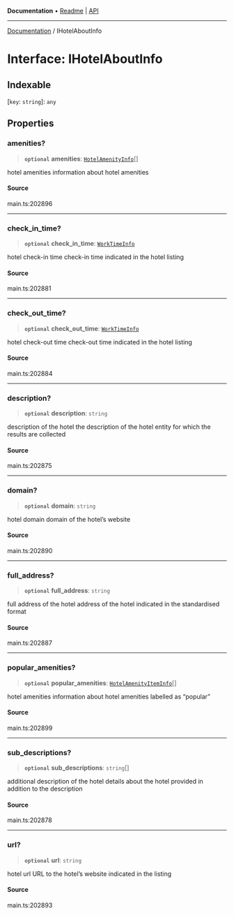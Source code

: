 **Documentation** • [Readme](../README.md) \| [API](../globals.md)

***

[Documentation](../README.md) / IHotelAboutInfo

# Interface: IHotelAboutInfo

## Indexable

 \[`key`: `string`\]: `any`

## Properties

### amenities?

> **`optional`** **amenities**: [`HotelAmenityInfo`](../classes/HotelAmenityInfo.md)[]

hotel amenities
information about hotel amenities

#### Source

main.ts:202896

***

### check\_in\_time?

> **`optional`** **check\_in\_time**: [`WorkTimeInfo`](../classes/WorkTimeInfo.md)

hotel check-in time
check-in time indicated in the hotel listing

#### Source

main.ts:202881

***

### check\_out\_time?

> **`optional`** **check\_out\_time**: [`WorkTimeInfo`](../classes/WorkTimeInfo.md)

hotel check-out time
check-out time indicated in the hotel listing

#### Source

main.ts:202884

***

### description?

> **`optional`** **description**: `string`

description of the hotel
the description of the hotel entity for which the results are collected

#### Source

main.ts:202875

***

### domain?

> **`optional`** **domain**: `string`

hotel domain
domain of the hotel’s website

#### Source

main.ts:202890

***

### full\_address?

> **`optional`** **full\_address**: `string`

full address of the hotel
address of the hotel indicated in the standardised format

#### Source

main.ts:202887

***

### popular\_amenities?

> **`optional`** **popular\_amenities**: [`HotelAmenityItemInfo`](../classes/HotelAmenityItemInfo.md)[]

hotel amenities
information about hotel amenities labelled as “popular”

#### Source

main.ts:202899

***

### sub\_descriptions?

> **`optional`** **sub\_descriptions**: `string`[]

additional description of the hotel
details about the hotel provided in addition to the description

#### Source

main.ts:202878

***

### url?

> **`optional`** **url**: `string`

hotel url
URL to the hotel’s website indicated in the listing

#### Source

main.ts:202893
